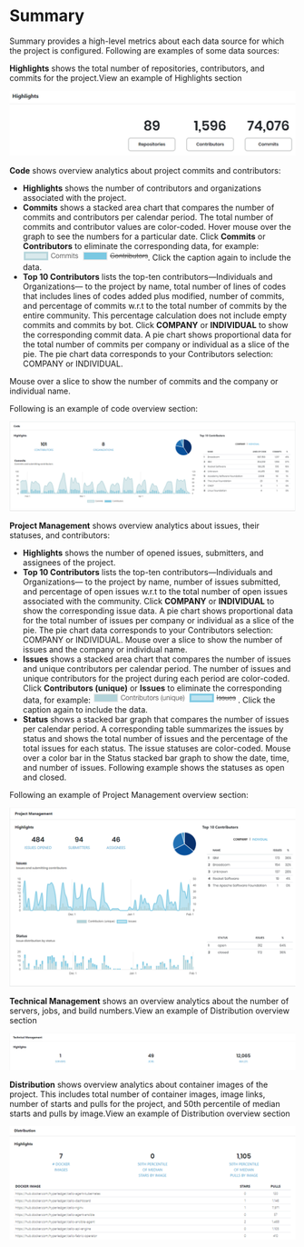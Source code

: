 # Summary

Summary provides a high-level metrics about each data source for which the project is configured. Following are examples of some data sources:

**Highlights** shows the total number of repositories, contributors, and commits for the project.View an example of Highlights section

![](../../../.gitbook/assets/18088218.png)

**Code** shows overview analytics about project commits and contributors:

* **Highlights** shows the number of contributors and organizations associated with the project.
* **Commits** shows a stacked area chart that compares the number of commits and contributors per calendar period. The total number of commits and contributor values are color-coded. Hover mouse over the graph to see the numbers for a particular date. Click **Commits** or **Contributors** to eliminate the corresponding data, for example: ![](../../../.gitbook/assets/18088223.png). Click the caption again to include the data.
* **Top 10 Contributors** lists the top-ten contributors—Individuals and Organizations— to the project by name, total number of lines of codes that includes lines of codes added plus modified, number of commits, and percentage of commits w.r.t to the total number of commits by the entire community. This percentage calculation does not include empty commits and commits by bot. Click **COMPANY** or **INDIVIDUAL** to show the corresponding commit data.  A pie chart shows proportional data for the total number of commits per company or individual as a slice of the pie. The pie chart data corresponds to your Contributors selection: COMPANY or INDIVIDUAL. 

Mouse over a slice to show the number of commits and the company or individual name.

Following is an example of code overview section:

![Code](../../../.gitbook/assets/code.png)

**Project Management** shows overview analytics about issues, their statuses, and contributors:

* **Highlights** shows the number of opened issues, submitters, and assignees of the project.
* **Top 10 Contributors** lists the top-ten contributors—Individuals and Organizations— to the project by name, number of issues submitted, and percentage of open issues w.r.t to the total number of open issues associated with the community. Click **COMPANY** or **INDIVIDUAL** to show the corresponding issue data. A pie chart shows proportional data for the total number of issues per company or individual as a slice of the pie. The pie chart data corresponds to your Contributors selection: COMPANY or INDIVIDUAL. Mouse over a slice to show the number of issues and the company or individual name.
* **Issues** shows a stacked area chart that compares the number of issues and unique contributors per calendar period. The number of issues and unique contributors for the project during each period are color-coded. Click **Contributors \(unique\)** or **Issues** to eliminate the corresponding data, for example: ![](../../../.gitbook/assets/18088222.png). Click the caption again to include the data.
* **Status** shows a stacked bar graph that compares the number of issues per calendar period. A corresponding table summarizes the issues by status and shows the total number of issues and the percentage of the total issues for each status. The issue statuses are color-coded. Mouse over a color bar in the Status stacked bar graph to show the date, time, and number of issues. Following example shows the statuses as open and closed.  

Following an example of Project Management overview section:

![](../../../.gitbook/assets/18088212.png)

**Technical Management** shows an overview analytics about the number of servers, jobs, and build numbers.View an example of Distribution overview section

![](../../../.gitbook/assets/18088210.png)

**Distribution** shows overview analytics about container images of the project. This includes total number of container images, image links, number of starts and pulls for the project, and 50th percentile of median starts and pulls by image.View an example of Distribution overview section

![](../../../.gitbook/assets/18088211.png)

